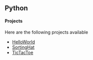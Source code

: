 ## Python

#### Projects

Here are the following projects available

- [HelloWorld](HelloWorld/HelloWorld.py)
- [SortingHat](SortingHat/SortingHat.py)
- [TicTacToe](TicTacToe/TicTacToe.py)